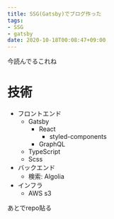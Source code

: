 ```yaml
---
title: SSG(Gatsby)でブログ作った
tags:
- SSG
- gatsby
date: 2020-10-18T00:08:47+09:00
---
```


今読んでるこれね

# 技術 #

- フロントエンド
  - Gatsby
    - React
      - styled-components
    - GraphQL
  - TypeScript
  - Scss
- バックエンド
  - 検索: Algolia
- インフラ
  - AWS s3

あとでrepo貼る

